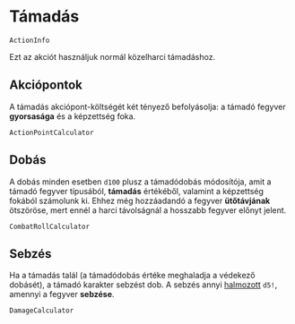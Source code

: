 # Támadás

`ActionInfo`

Ezt az akciót használjuk normál közelharci támadáshoz.

## Akciópontok

A támadás akciópont-költségét két tényező befolyásolja: a támadó fegyver **gyorsasága** és a képzettség foka.

`ActionPointCalculator`

## Dobás

A dobás minden esetben `d100` plusz a támadódobás módosítója, amit a támadó fegyver típusából, **támadás** értékéből, valamint a képzettség fokából számolunk ki. Ehhez még hozzáadandó a fegyver **ütőtávjának** ötszöröse, mert ennél a harci távolságnál a hosszabb fegyver előnyt jelent.

`CombatRollCalculator`

## Sebzés

Ha a támadás talál (a támadódobás értéke meghaladja a védekező dobásét), a támadó karakter sebzést dob. A sebzés annyi [halmozott](rule:exploding_dice) `d5!`, amennyi a fegyver **sebzése**.

`DamageCalculator`